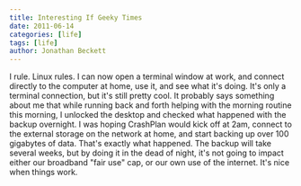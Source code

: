 ```yaml
---
title: Interesting If Geeky Times
date: 2011-06-14
categories: [life]
tags: [life]
author: Jonathan Beckett
---
```


I rule. Linux rules. I can now open a terminal window at work, and connect directly to the computer at home, use it, and see what it's doing. It's only a terminal connection, but it's still pretty cool. It probably says something about me that while running back and forth helping with the morning routine this morning, I unlocked the desktop and checked what happened with the backup overnight. I was hoping CrashPlan would kick off at 2am, connect to the external storage on the network at home, and start backing up over 100 gigabytes of data. That's exactly what happened. The backup will take several weeks, but by doing it in the dead of night, it's not going to impact either our broadband "fair use" cap, or our own use of the internet. It's nice when things work.